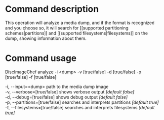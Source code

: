 # Command description
This operation will analyze a media dump, and if the format is recognized and you choose so, it will search for [[supported partitioning schemes|partitions]] and [[supported filesystems|filesystems]] on the dump, showing information about them.

# Command usage
DiscImageChef analyze -i \<dump\> -v [true/false] -d [true/false] -p [true/false] -f [true/false] 

-i, --input=\<dump\> path to the media dump image  
-v, --verbose=[true/false] shows verbose output _[default false]_  
-d, --debug=[true/false] shows debug output _[default false]_  
-p, --partitions=[true/false] searches and interprets partitions _[default true]_  
-f, --filesystems=[true/false] searches and interprets filesystems _[default true]_  

